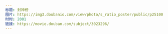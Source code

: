 ```yaml
---
标题: 封神榜
图片: https://img3.doubanio.com/view/photo/s_ratio_poster/public/p2510000623.jpg
时时: 2001
链接: https://movie.douban.com/subject/3023296/
---
```

